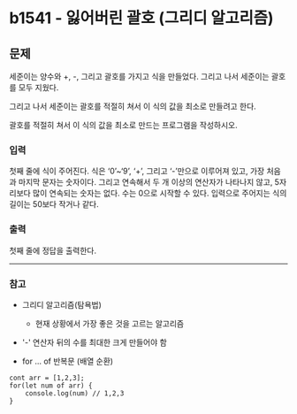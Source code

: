 # b1541 - 잃어버린 괄호 (그리디 알고리즘)

## 문제

세준이는 양수와 +, -, 그리고 괄호를 가지고 식을 만들었다. 그리고 나서 세준이는 괄호를 모두 지웠다.

그리고 나서 세준이는 괄호를 적절히 쳐서 이 식의 값을 최소로 만들려고 한다.

괄호를 적절히 쳐서 이 식의 값을 최소로 만드는 프로그램을 작성하시오.

### 입력

첫째 줄에 식이 주어진다. 식은 ‘0’~‘9’, ‘+’, 그리고 ‘-’만으로 이루어져 있고, 가장 처음과 마지막 문자는 숫자이다. 그리고 연속해서 두 개 이상의 연산자가 나타나지 않고, 5자리보다 많이 연속되는 숫자는 없다. 수는 0으로 시작할 수 있다. 입력으로 주어지는 식의 길이는 50보다 작거나 같다.

### 출력

첫째 줄에 정답을 출력한다.

---

### 참고
- 그리디 알고리즘(탐욕법)
    - 현재 상황에서 가장 좋은 것을 고르는 알고리즘

- '-' 연산자 뒤의 수를 최대한 크게 만들어야 함

- for ... of 반복문 (배열 순환)
```
cont arr = [1,2,3];
for(let num of arr) {
    console.log(num) // 1,2,3
}
```
